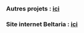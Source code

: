 <!--
<img src="https://github-profile-trophy.vercel.app/?username=bluedyrimuru&theme=dark_lover&row=1&column=7&no-bg=true&no-frame=true&rank=SECRET,SSS,SS,S,AAA,AA,A,B,C" alt="Trophy" />
<img src="https://cdn.discordapp.com/attachments/1076070369535995984/1103355408824930495/seele_honkai_and_1_more_drawn_by_quan_kurisu_tina__4b2aea628d7e1bb4b84a057e8ce21e35.jpg" width="100" height="100" />
-->
### Autres projets : [ici](https://github.com/BluedyAishela)
### Site internet Beltaria : [ici](https://beltaria.github.io/)
